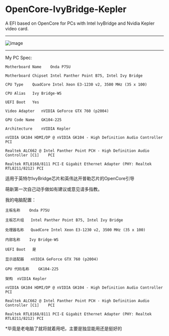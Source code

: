 # OpenCore-IvyBridge-Kepler
A EFI based on OpenCore for PCs with Intel IvyBridge and Nvidia Kepler video card.
___
![image](http://github.com/hunanhjx/OpenCore-IvyBridge-Kepler/PreviewImages/raw/master/images/1.png)
___
My PC Spec:

    Motherboard Name	Onda P75U
    
    Motherboard Chipset	Intel Panther Point B75, Intel Ivy Bridge
    
    CPU Type	QuadCore Intel Xeon E3-1230 v2, 3500 MHz (35 x 100)
    
    CPU Alias	Ivy Bridge-WS
    
    UEFI Boot	Yes
    
    Video Adapter	nVIDIA GeForce GTX 760 (p2004)
    
    GPU Code Name	GK104-225
    
    Architecture	nVIDIA Kepler
    
    nVIDIA GK104 HDMI/DP @ nVIDIA GK104 - High Definition Audio Controller	PCI
    
    Realtek ALC662 @ Intel Panther Point PCH - High Definition Audio Controller [C1]	PCI
    
    Realtek RTL8168/8111 PCI-E Gigabit Ethernet Adapter (PHY: Realtek RTL8211/8212)	PCI
    
适用于英特尔IvyBridge芯片和英伟达开普勒芯片的OpenCore引导

萌新第一次自己动手做如有建议或意见请多指教。

我的电脑配置：

    主板名称	Onda P75U
    
    主板芯片组	Intel Panther Point B75, Intel Ivy Bridge
    
    处理器名称	QuadCore Intel Xeon E3-1230 v2, 3500 MHz (35 x 100)
    
    内部名称	Ivy Bridge-WS
    
    UEFI Boot	是 
    
    显示适配器	nVIDIA GeForce GTX 760 (p2004)
    
    GPU 代码名称	GK104-225
    
    架构	nVIDIA Kepler
    
    nVIDIA GK104 HDMI/DP @ nVIDIA GK104 - High Definition Audio Controller	PCI
    
    Realtek ALC662 @ Intel Panther Point PCH - High Definition Audio Controller [C1]	PCI
    
    Realtek RTL8168/8111 PCI-E Gigabit Ethernet Adapter (PHY: Realtek RTL8211/8212)	PCI
    
*毕竟是老电脑了就将就着用吧，主要是独显能用还是挺好的
